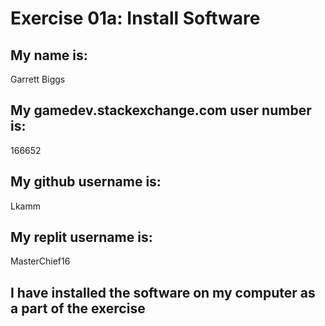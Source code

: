 
# Exercise 01a: Install Software

## My name is:
Garrett Biggs

## My gamedev.stackexchange.com user number is:
166652

## My github username is:
Lkamm

## My replit username is:
MasterChief16

## I have installed the software on my computer as a part of the exercise
```

